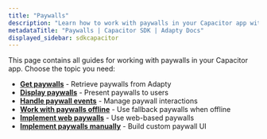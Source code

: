 ```yaml
---
title: "Paywalls"
description: "Learn how to work with paywalls in your Capacitor app with Adapty SDK."
metadataTitle: "Paywalls | Capacitor SDK | Adapty Docs"
displayed_sidebar: sdkcapacitor
---
```


This page contains all guides for working with paywalls in your Capacitor app. Choose the topic you need:

- **[Get paywalls](capacitor-get-pb-paywalls)** - Retrieve paywalls from Adapty
- **[Display paywalls](capacitor-present-paywalls)** - Present paywalls to users
- **[Handle paywall events](capacitor-handling-events-1)** - Manage paywall interactions
- **[Work with paywalls offline](capacitor-use-fallback-paywalls)** - Use fallback paywalls when offline
- **[Implement web paywalls](capacitor-web-paywall)** - Use web-based paywalls
- **[Implement paywalls manually](capacitor-implement-paywalls-manually)** - Build custom paywall UI 
